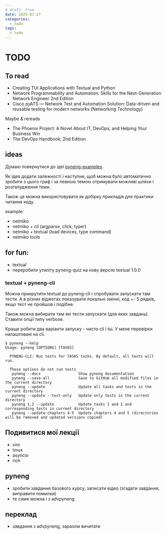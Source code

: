 ```yaml
---
# draft: true 
date: 2025-07-27
categories:
  - todo
tags:
  - todo
---
```


# TODO

## To read

* Creating TUI Applications with Textual and Python
* Network Programmability and Automation: Skills for the Next-Generation Network Engineer 2nd Edition
* Cisco pyATS ― Network Test and Automation Solution: Data-driven and reusable testing for modern networks (Networking Technology)

Maybe & rereads

* The Phoenix Project: A Novel About IT, DevOps, and Helping Your Business Win
* The DevOps Handbook, 2nd Edition

## ideas

Думаю повернутися до ідеї [pyneng-examples](https://github.com/natenka/pyneng-examples).

Як ідея додати залежності і наступне, щоб можна було автоматично зробити з
цього граф і за певною темою отримувати можливі шляхи і розгалудження теми.

Також це можна використовувати як добірку прикладів для практики читання коду.

example:

* netmiko
* netmiko + cli (argparse, click, typer)
* netmiko + textual (load devices, type command)
* netmiko tools



## for fun:

* textual
* переробити утиліту pyneng-quiz на нову версію textual 1.0.0

<!-- more -->

### textual + pyneng-cli

Можна прикрутити textual до pyneng-cli і спробувати запускати там тести.
А в різних віджетах показувати локальні змінні, код +- 5 рядків, якщо тест
не пройшов і подібне.

Також можна вибирати там які тести запускати (для яких завдань). Ставити опції
типу verbose.

Краще робити два варіанти запуску - чисто cli і tui.
У мене перевірки налаштовані на cli.

```
$ pyneng --help                                                                                                                                     
Usage: pyneng [OPTIONS] [TASKS]                                                                                                                     
                                                                                                                                                    
  PYNENG-CLI: Run tests for TASKS tasks. By default, all tests will run.                                                                            
                                                                                                                                                    
  These options do not run tests                                                                                                                    
   pyneng --docs                 Show pyneng documentation                                                                                          
   pyneng --save-all             Save to GitHub all modified files in the current directory
   pyneng --update               Update all tasks and tests in the current directory
   pyneng --update --test-only   Update only tests in the current directory
   pyneng 1,2 --update           Update tasks 1 and 2 and corresponding tests in current directory
   pyneng --update-chapters 4-5  Update chapters 4 and 5 (directories will be removed and updated versions copied)
```

## Подивитися мої лекції

* vim
* tmux
* asyncio
* rich

## pyneng

* зробити завдання базового курсу, записати відео (згадати завдання, виправити помилки)
* те саме можна і з advpyneng

## переклад

* завдання з advpyneng, заразом вичитати

